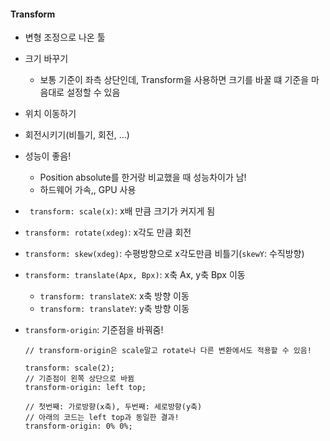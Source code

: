 #### Transform

* 변형 조정으로 나온 툴

* 크기 바꾸기

  * 보통 기준이 좌측 상단인데, Transform을 사용하면 크기를 바꿀 떄 기준을 마음대로 설정할 수 있음

* 위치 이동하기

* 회전시키기(비틀기, 회전, ...)

* 성능이 좋음!

  * Position absolute를 한거랑 비교했을 때 성능차이가 남!
  * 하드웨어 가속,, GPU 사용

* ` transform: scale(x)`: x배 만큼 크기가 커지게 됨

* `transform: rotate(xdeg)`: x각도 만큼 회전

* `transform: skew(xdeg)`: 수평방향으로 x각도만큼 비틀기(`skewY`: 수직방향)

* `transform: translate(Apx, Bpx)`: x축 Ax, y축 Bpx 이동 

  * `transform: translateX`: x축 방향 이동
  * `transform: translateY`: y축 방향 이동

* `transform-origin`: 기준점을 바꿔줌!

  ```
  // transform-origin은 scale말고 rotate나 다른 변환에서도 적용할 수 있음!
  
  transform: scale(2);
  // 기준점이 왼쪽 상단으로 바뀜
  transform-origin: left top;
  
  // 첫번째: 가로방향(x축), 두번째: 세로방향(y축) 
  // 아래의 코드는 left top과 동일한 결과!
  transform-origin: 0% 0%;
  ```

  

  

